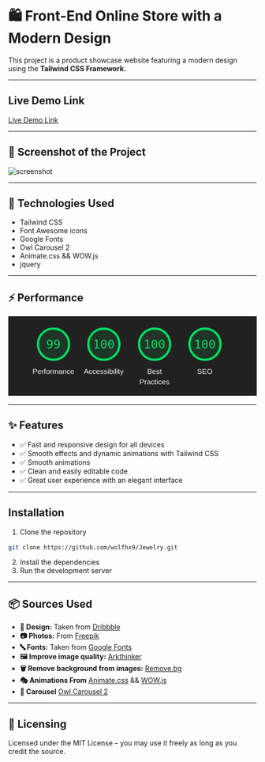 # 🛍️ Front-End Online Store with a Modern Design
This project is a product showcase website featuring a modern design using the **Tailwind CSS Framework.**

---
## Live Demo Link
[ Live Demo Link](https://wolfhx9.github.io/Jewelry/)

---

## 📸 Screenshot of the Project
![screenshot](public/images/screenshot.png)  

---

## 🚀 Technologies Used

- Tailwind CSS
- Font Awesome icons
- Google Fonts
- Owl Carousel 2
- Animate.css && WOW.js
- jquery

---

## ⚡ Performance  
![Performance](public/images/Performance.png)  

---

## ✨ Features
- ✅ Fast and responsive design for all devices
- ✅ Smooth effects and dynamic animations with Tailwind CSS
- ✅ Smooth animations
- ✅ Clean and easily editable code
- ✅ Great user experience with an elegant interface

---

## Installation

1. Clone the repository
```sh
git clone https://github.com/wolfhx9/Jewelry.git
``` 
2. Install the dependencies
3. Run the development server

---

## 📦 Sources Used
- **📌 Design:** Taken from [Dribbble](https://dribbble.com)  
- **📷 Photos:** From [Freepik](https://www.freepik.com/)  
- **🔤 Fonts:** Taken from [Google Fonts](https://fonts.google.com/)  
- **🖼️ Improve image quality:** [Arkthinker](https://www.arkthinker.com/ar/image-upscaler/)  
- **🗑️ Remove background from images:** [Remove.bg](https://www.remove.bg/)
- **🎭 Animations From** [Animate.css](https://animate.style/) && [WOW.js](https://wowjs.uk/)
- **📌 Carousel** [Owl Carousel 2](https://owlcarousel2.github.io/OwlCarousel2/)

---

## 📜 Licensing  
Licensed under the MIT License – you may use it freely as long as you credit the source.